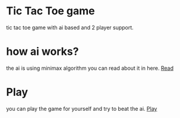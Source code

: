 # Tic Tac Toe game

tic tac toe game with ai based and 2 player support.
# how ai works?
the ai is using minimax algorithm you can read about it in here. [Read](https://en.wikipedia.org/wiki/Minimax)
# Play
you can play the game for yourself and try to beat the ai. [Play](https://s0h1s2.github.io/TicTacTo/)
